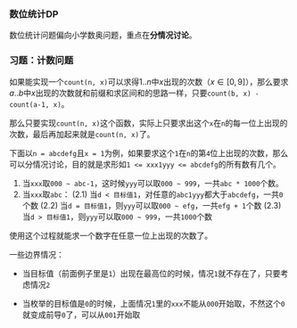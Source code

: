 ### 数位统计DP

数位统计问题偏向小学数奥问题，重点在**分情况讨论**。

### 习题：计数问题

如果能实现一个`count(n, x)`可以求得$1..n$中$x$出现的次数（$x \in [0,9]$），那么要求$a..b$中$x$出现的次数就和前缀和求区间和的思路一样，只要`count(b, x) - count(a-1, x)`。

那么只要实现`count(n, x)`这个函数，实际上只要求出这个`x`在`n`的每一位上出现的次数，最后再加起来就是`count(n, x)`了。

下面以`n = abcdefg`且`x = 1`为例，如果要求这个`1`在`n`的第`4`位上出现的次数，那么可以分情况讨论，目的就是求形如`1 <= xxx1yyy <= abcdefg`的所有数有几个。

1. 当`xxx`取`000 ~ abc-1`，这时候`yyy`可以取`000 ~ 999`，一共`abc * 1000`个数。
2. 当`xxx`取`abc`：
(2.1) 当`d < 目标值1`，对任意的`abc1yyy`都大于`abcdefg`，一共`0`个数
(2.2) 当`d = 目标值1`，则`yyy`可以取`000 ~ efg`，一共`efg + 1`个数
(2.3) 当`d > 目标值1`，则`yyy`可以取`000 ~ 999`，一共`1000`个数

使用这个过程就能求一个数字在任意一位上出现的次数了。

一些边界情况：

- 当目标值（前面例子里是`1`）出现在最高位的时候，情况`1`就不存在了，只要考虑情况`2`

- 当枚举的目标值是`0`的时候，上面情况`1`里的`xxx`不能从`000`开始取，不然这个`0`就变成前导`0`了，可以从`001`开始取


